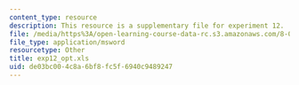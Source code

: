 ```yaml
---
content_type: resource
description: This resource is a supplementary file for experiment 12.
file: /media/https%3A/open-learning-course-data-rc.s3.amazonaws.com/8-02t-electricity-and-magnetism-spring-2005/de03bc004c8a6bf8fc5f6940c9489247_exp12_opt.xls
file_type: application/msword
resourcetype: Other
title: exp12_opt.xls
uid: de03bc00-4c8a-6bf8-fc5f-6940c9489247
---
```

